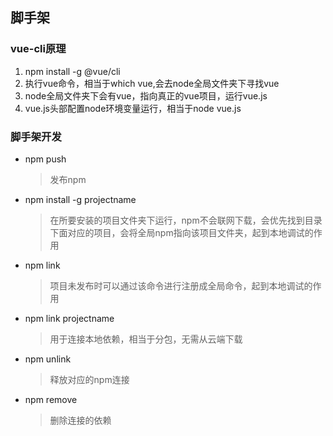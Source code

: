 

## 脚手架

### vue-cli原理
1. npm install -g @vue/cli
1. 执行vue命令，相当于which vue,会去node全局文件夹下寻找vue
1. node全局文件夹下会有vue，指向真正的vue项目，运行vue.js
1. vue.js头部配置node环境变量运行，相当于node vue.js

### 脚手架开发
- npm push 
  > 发布npm
- npm install -g projectname
  > 在所要安装的项目文件夹下运行，npm不会联网下载，会优先找到目录下面对应的项目，会将全局npm指向该项目文件夹，起到本地调试的作用
- npm link
  > 项目未发布时可以通过该命令进行注册成全局命令，起到本地调试的作用
- npm link projectname
  > 用于连接本地依赖，相当于分包，无需从云端下载
- npm unlink
  > 释放对应的npm连接
- npm remove
  > 删除连接的依赖